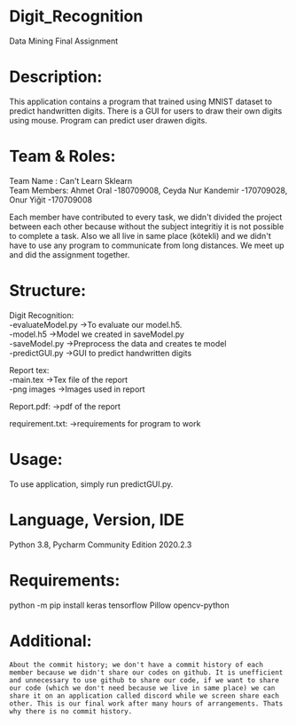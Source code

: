 # Digit_Recognition
Data Mining Final Assignment

# Description:
This application contains a program that trained using MNIST dataset to predict handwritten digits. There is a GUI for users to draw their own digits using mouse. Program can predict user drawen digits.

# Team & Roles:
  Team Name : Can't Learn Sklearn<br/>
  Team Members: Ahmet Oral -180709008, Ceyda Nur Kandemir -170709028, Onur Yiğit -170709008
  
  Each member have contributed to every task, we didn't divided the project between each other because without the subject integritiy it is not possible to complete a task. Also we all live in same place (kötekli) and we didn't have to use any program to communicate from long distances. We meet up and did the assignment together.
  
# Structure:
Digit Recognition:<br/>
 -evaluateModel.py  ->To evaluate our model.h5.<br/>
 -model.h5          ->Model we created in saveModel.py<br/>
 -saveModel.py      ->Preprocess the data and creates te model<br/>
 -predictGUI.py     ->GUI to predict handwritten digits<br/>

Report tex:<br/>
 -main.tex          ->Tex file of the report<br/>
 -png images        ->Images used in report<br/>

Report.pdf:          ->pdf of the report<br/>

requirement.txt:     ->requirements for program to work

# Usage:
  To use application, simply run predictGUI.py.
  
# Language, Version, IDE
  Python 3.8, Pycharm Community Edition 2020.2.3

# Requirements:
python -m pip install keras tensorflow Pillow opencv-python

# Additional:
    About the commit history; we don't have a commit history of each member because we didn't share our codes on github. It is unefficient and unnecessary to use github to share our code, if we want to share our code (which we don't need because we live in same place) we can share it on an application called discord while we screen share each other. This is our final work after many hours of arrangements. Thats why there is no commit history.

